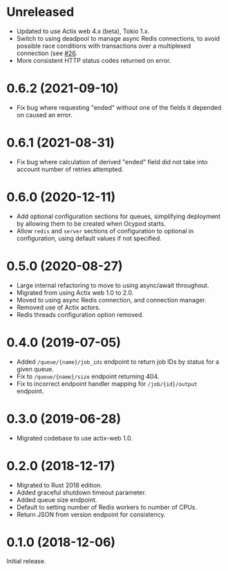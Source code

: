 # Unreleased

* Updated to use Actix web 4.x (beta), Tokio 1.x.
* Switch to using deadpool to manage async Redis connections, to avoid possible
  race conditions with transactions over a multiplexed connection (see
  [#26](https://github.com/davechallis/ocypod/issues/26).
* More consistent HTTP status codes returned on error.

# 0.6.2 (2021-09-10)

* Fix bug where requesting "ended" without one of the fields it depended on caused an error.

# 0.6.1 (2021-08-31)

* Fix bug where calculation of derived "ended" field did not take into account
  number of retries attempted.

# 0.6.0 (2020-12-11)

* Add optional configuration sections for queues, simplifying deployment by allowing them to be created when Ocypod starts.
* Allow `redis` and `server` sections of configuration to optional in configuration, using default values if not specified.

# 0.5.0 (2020-08-27)

* Large internal refactoring to move to using async/await throughout.
* Migrated from using Actix web 1.0 to 2.0.
* Moved to using async Redis connection, and connection manager.
* Removed use of Actix actors.
* Redis threads configuration option removed.

# 0.4.0 (2019-07-05)

* Added `/queue/{name}/job_ids` endpoint to return job IDs by status for a
  given queue.
* Fix to `/queue/{name}/size` endpoint returning 404.
* Fix to incorrect endpoint handler mapping for `/job/{id}/output` endpoint.

# 0.3.0 (2019-06-28)

* Migrated codebase to use actix-web 1.0.

# 0.2.0 (2018-12-17)

* Migrated to Rust 2018 edition.
* Added graceful shutdown timeout parameter.
* Added queue size endpoint.
* Default to setting number of Redis workers to number of CPUs.
* Return JSON from version endpoint for consistency.

# 0.1.0 (2018-12-06)

Initial release.

